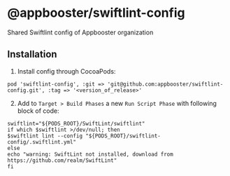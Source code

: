 # @appbooster/swiftlint-config

Shared Swiftlint config of Appbooster organization

## Installation

1) Install config through CocoaPods:

```
pod 'swiftlint-config', :git => 'git@github.com:appbooster/swiftlint-config.git', :tag => '<version_of_release>'
```

2) Add to `Target > Build Phases` a new `Run Script Phase` with following block of code:

```
swiftlint="${PODS_ROOT}/SwiftLint/swiftlint"
if which $swiftlint >/dev/null; then
$swiftlint lint --config "${PODS_ROOT}/swiftlint-config/.swiftlint.yml"
else
echo "warning: SwiftLint not installed, download from https://github.com/realm/SwiftLint"
fi
```
